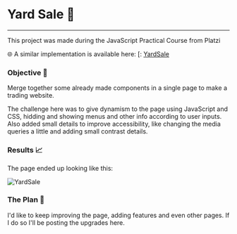 # Yard Sale 🛒
---
This project was made during the JavaScript Practical Course from Platzi

🌐 A similar implementation is available here: [: [YardSale](https://kevindoblea1.github.io/yardsale-2/)

### Objective 🎯

Merge together some already made components in a single page to make a trading website.

The challenge here was to give dynamism to the page using JavaScript and CSS, hidding and showing menus and other info according to user inputs. Also added small details to improve accessibility, like changing the media queries a little and adding small contrast details.

### Results 📈

The page ended up looking like this:

![YardSale](https://i.imgur.com/N2NYR61.jpg)

### The Plan 📝

I'd like to keep improving the page, adding features and even other pages. If I do so I'll be posting the upgrades here.
